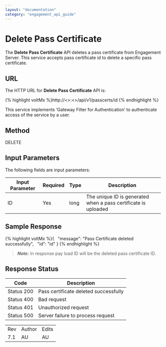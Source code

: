 ```yaml
---
layout: "documentation"
category: "engagement_api_guide"
---
```

                            


Delete Pass Certificate
=======================

The **Delete Pass Certificate** API deletes a pass certificate from Engagement Server. This service accepts pass certificate id to delete a specific pass certificate.

URL
---

The HTTP URL for **Delete Pass Certificate** API is:

{% highlight voltMx %}http://<<host>>:<<port>>/api/v1/passcerts/id
{% endhighlight %}

This service implements ‘Gateway Filter for Authentication’ to authenticate access of the service by a user.

Method
------

DELETE

Input Parameters
----------------

The following fields are input parameters:

  
| Input Parameter | Required | Type | Description |
| --- | --- | --- | --- |
| ID | Yes | long | The unique ID is generated when a pass certificate is uploaded |

Sample Response
---------------

{% highlight voltMx %}{  
	"message": "Pass Certificate deleted successfully",
	  "id": "id"
}
{% endhighlight %}

> **_Note:_** In response pay load ID will be the deleted pass certificate ID.

Response Status
---------------

  
| Code | Description |
| --- | --- |
| Status 200 | Pass certificate deleted successfully |
| Status 400 | Bad request |
| Status 401 | Unauthorized request |
| Status 500 | Server failure to process request |

<table class="TableStyle-RevisionTable" cellspacing="0" style="margin-left: 0;margin-right: auto;mc-table-style: url('../Resources/TableStyles/RevisionTable.css');" data-mc-conditions="Default.HTML"><colgroup><col class="TableStyle-RevisionTable-Column-Column1"> <col class="TableStyle-RevisionTable-Column-Column1"> <col class="TableStyle-RevisionTable-Column-Column1"></colgroup><tbody><tr class="TableStyle-RevisionTable-Body-Body1"><td class="TableStyle-RevisionTable-BodyE-Column1-Body1">Rev</td><td class="TableStyle-RevisionTable-BodyE-Column1-Body1">Author</td><td class="TableStyle-RevisionTable-BodyD-Column1-Body1">Edits</td></tr><tr class="TableStyle-RevisionTable-Body-Body1"><td class="TableStyle-RevisionTable-BodyB-Column1-Body1">7.1</td><td class="TableStyle-RevisionTable-BodyB-Column1-Body1">AU</td><td class="TableStyle-RevisionTable-BodyA-Column1-Body1">AU</td></tr></tbody></table>
